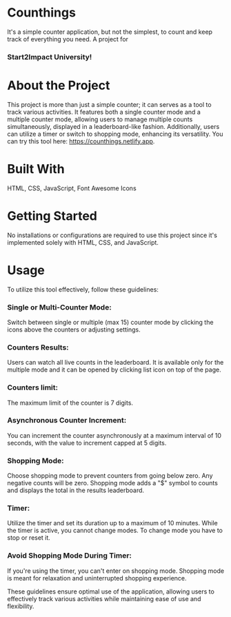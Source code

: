 # Counthings
It's a simple counter application, but not the simplest, to count and keep track of everything you need. A project for 
### Start2Impact University!

# About the Project
This project is more than just a simple counter; it can serves as a tool to track various activities. It features both a single counter mode and a multiple counter mode, allowing users to manage multiple counts simultaneously, displayed in a leaderboard-like fashion. Additionally, users can utilize a timer or switch to shopping mode, enhancing its versatility. You can try this tool here: https://counthings.netlify.app.

# Built With
HTML, CSS, JavaScript, Font Awesome Icons
# Getting Started
No installations or configurations are required to use this project since it's implemented solely with HTML, CSS, and JavaScript.
# Usage
To utilize this tool effectively, follow these guidelines:

### Single or Multi-Counter Mode:
Switch between single or multiple (max 15) counter mode by clicking the icons above the counters or adjusting settings.
### Counters Results: 
Users can watch all live counts in the leaderboard. It is available only for the multiple mode and it can be opened by clicking list icon on top of the page.
### Counters limit:
The maximum limit of the counter is 7 digits.
### Asynchronous Counter Increment: 
You can increment the counter asynchronously at a maximum interval of 10 seconds, with the value to increment capped at 5 digits.
### Shopping Mode: 
Choose shopping mode to prevent counters from going below zero. Any negative counts will be zero. Shopping mode adds a "$" symbol to counts and displays the total in the results leaderboard.
### Timer:
Utilize the timer and set its duration up to a maximum of 10 minutes. While the timer is active, you cannot change modes. To change mode you have to stop or reset it.
### Avoid Shopping Mode During Timer: 
If you're using the timer, you can't enter on shopping mode. Shopping mode is meant for relaxation and uninterrupted shopping experience.

These guidelines ensure optimal use of the application, allowing users to effectively track various activities while maintaining ease of use and flexibility.
